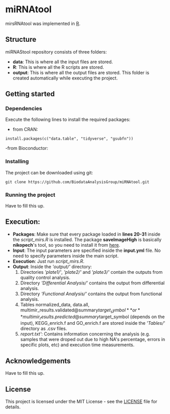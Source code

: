 # miRNAtool
mirsRNAtool was implemented in [R](https://www.r-project.org/). 

## Structure
miRNAStool repository consists of three folders:
- **data**: This is where all the input files are stored.
- **R**: This is where all the R scripts are stored.
- **output**: This is where all the output files are stored. This folder is created automatically while executing the project. 

## Getting started
### Dependencies
Execute the following lines to install the required packages:
- from CRAN:

```
install.packages(c("data.table", "tidyverse", "gsubfn"))
```

-from Bioconductor:


### Installing
The project can be downloaded using git:
```
git clone https://github.com/BiodataAnalysisGroup/miRNAtool.git
```

### Running the project
Have to fill this up.

## Execution:
- **Packages**: Make sure that every package loaded in **lines 20-31** inside the *script_mirs.R* is installed. The package **saveImageHigh** is basically **nikopech**'s tool, so you need to install it from [here](https://github.com/nikopech/saveImageHigh).
- **Input**: The input parameters are specified inside the **input.yml** file. No need to specify parameters inside the main script.
- **Execution**: Just run *script_mirs.R*.
- **Output**: Inside the *'output/'* directory:
  1. Directories *'plate1/'*, *'plate2/'*  and *'plate3/'* contain the outputs from quality control analysis.
  2. Directory *'Differential Analysis/'* contains the output from differential analysis.
  3. Directory *'Functional Analysis/'* contains the output from functional analysis.
  4. Tables normalized_data, data.all, multimir_results.validated@summary$target_symbol **or** multimir_results.predicted@summary$target_symbol (depends on the input), KEGG_enrich.f and GO_enrich.f are stored inside the *'Tables/'* directory as .csv files.
  5. *report.txt'*: Contains information concerning the analysis (e.g. samples that were droped out due to high NA's percentage, errors in specific plots, etc) and execution time measurements.


## Acknowledgements
Have to fill this up.

## License
This project is licensed under the MIT License - see the [LICENSE](https://github.com/BiodataAnalysisGroup/miRNAtool/blob/main/LICENSE) file for details.

